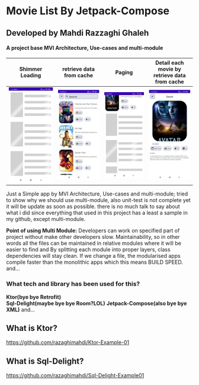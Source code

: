 # Movie List By Jetpack-Compose

## Developed by Mahdi Razzaghi Ghaleh

#### A project base MVI Architecture, Use-cases and multi-module

| Shimmer Loading | retrieve data from cache | Paging | Detail each movie by retrieve data from cache |
| :---: | :---: | :---: | :---: |
| ![](screenshots/1.jpg) | ![](screenshots/2.jpg)  | ![](screenshots/3.jpg) |![](screenshots/4.jpg) |


Just a Simple app by MVI Architecture, Use-cases and multi-module; tried to show why we should use multi-module,
also unit-test is not complete yet it will be update as soon as possible.
there is no much talk to say about what i did since everything that used in this project has a least a sample in my github,
except multi-module.

**Point of using Multi Module:**
Developers can work on specified part of project without make other developers slow. 
Maintainability, so in other words all the files can be maintained in relative modules where it will be easier to find and
By splitting each module into proper layers, class dependencies will stay clean.
If we change a file, the modularised apps compile faster than the monolithic apps which this means BUILD SPEED. 
and...

### What tech and library has been used for this?
**Ktor(bye bye Retrofit)**  
**Sql-Delight(maybe bye bye Room?LOL)** 
**Jetpack-Compose(also bye bye XML)** 
and...


## What is Ktor?
https://github.com/razaghimahdi/Ktor-Example-01

## What is Sql-Delight?
https://github.com/razaghimahdi/Sql-Delight-Example01


